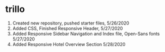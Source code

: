 # trillo
1. Created new repository, pushed starter files, 5/26/2020
2.  Added CSS, Finished Responsive Header, 5/27/2020
3.  Added Responsive Sidebar Navigation and Index file, Open-Sans fonts 5/27/2020
4.  Added Responsive Hotel Overview Section 5/28/2020
